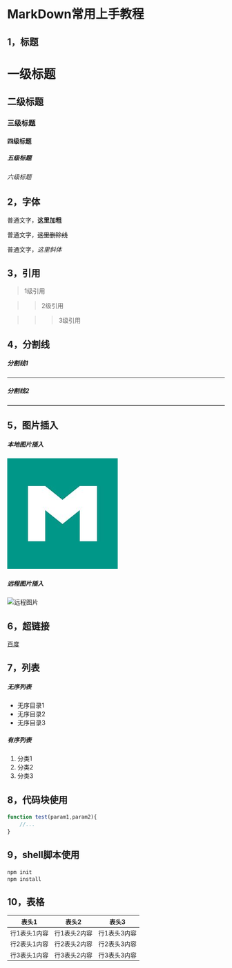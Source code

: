 # MarkDown常用上手教程

## 1，标题

# 一级标题

## 二级标题

### 三级标题

#### 四级标题

##### 五级标题

###### 六级标题

## 2，字体

普通文字，**这里加粗**

普通文字，~~这里删除线~~

普通文字，*这里斜体*

## 3，引用

> 1级引用

>> 2级引用

>>> 3级引用

## 4，分割线

##### 分割线1

---

##### 分割线2

***

## 5，图片插入

##### 本地图片插入

![本地图片](/markdown.jpg)

##### 远程图片插入

![远程图片](https://gimg2.baidu.com/image_search/src=http%3A%2F%2Fpic.962.net%2Fup%2F2016-8%2F2016817953274148.png&refer=http%3A%2F%2Fpic.962.net&app=2002&size=f9999,10000&q=a80&n=0&g=0n&fmt=jpeg?sec=1622435718&t=2e2c88179a0917e4c0802162fa55cb4e)

## 6，超链接

[百度](https://www.baidu.com)

## 7，列表

##### 无序列表

- 无序目录1
- 无序目录2
- 无序目录3

##### 有序列表

1. 分类1
2. 分类2
3. 分类3

## 8，代码块使用

```js
function test(param1,param2){
    //...
}
```

## 9，shell脚本使用

``` shell
npm init
npm install
```

## 10，表格

|    表头1     |    表头2     |    表头3     |
| :----------: | :----------: | :----------: |
| 行1表头1内容 | 行1表头2内容 | 行1表头3内容 |
| 行2表头1内容 | 行2表头2内容 | 行2表头3内容 |
| 行3表头1内容 | 行3表头2内容 | 行3表头3内容 |




